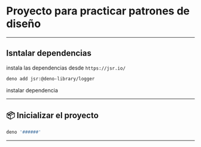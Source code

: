 # Proyecto para practicar patrones de diseño

---

## Isntalar dependencias
instala las dependencias desde `https://jsr.io/ `

```bash
deno add jsr:@deno-library/logger
```
instalar dependencia

---
## 📦 Inicializar el proyecto
```bash
deno '######'
```
---